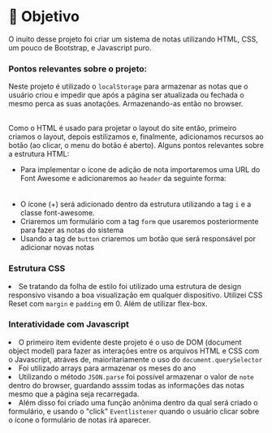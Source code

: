 #  🧵 Objetivo
<p>O inuito desse projeto foi criar um sistema de notas utilizando HTML, CSS, um pouco de Bootstrap, e Javascript puro.</p>
<h3><b>Pontos relevantes sobre o projeto:</b></h3>
Neste projeto é utilizado o <code>localStorage</code> para armazenar as notas que o usuário criou e impedir que após a página ser atualizada ou fechada o mesmo perca as suas anotações. Armazenando-as então no browser.<br></br>

Como o HTML é usado para projetar o layout do site então, primeiro criamos o layout, depois estilizamos e, finalmente, adicionamos recursos ao botão (ao clicar, o menu do botão é aberto). Alguns pontos relevantes sobre a estrutura HTML:
<ul>
<li>Para implementar o ícone de adição de nota importaremos uma URL do Font Awesome e adicionaremos ao <code>header</code> da seguinte forma: <br></br><code><script src="https://kit.fontawesome.com/5eb2c51ffb.js" crossorigin="anonymous"></script></code></li></br>
<li>O ícone (+) será adicionado dentro da estrutura utilizando a tag <code>i</code> e a classe font-awesome.</li>
<li>Criaremos um formulário com a tag <code>form</code> que usaremos posteriormente para fazer as notas do sistema</li>
<li>Usando a tag de <code>button</code> criaremos um botão que será responsável por adicionar novas notas</li>
</ul>

<h3>Estrutura CSS</h3>
<li>Se tratando da folha de estilo foi utilizado uma estrutura de design responsivo visando a boa visualização em qualquer dispositivo. Utilizei CSS Reset com <code>margin</code> e <code>padding</code> em 0. Além de utilizar flex-box.</li>


<h3>Interatividade com Javascript</h3>
<li>O primeiro item evidente deste projeto é o uso de DOM (document object model) para fazer as interações entre os arquivos HTML e CSS com o Javascript, atráves de, maioritariamente o uso do <code>document.querySelector</code></li>
<li>Foi utilizado arrays para armazenar os meses do ano</li>
<li>Utilizando o método <code>JSON.parse</code> foi possível armazenar o valor de <code>note</code> dentro do browser, guardando asssim todas as informações das notas mesmo que a página seja recarregada. </li>
<li>Além disso foi criado uma função anônima dentro da qual será criado o formulário, e usando o "click" <code>Eventlistener</code> quando o usuário clicar sobre o ícone o formulário de notas irá aparecer.</li>




















